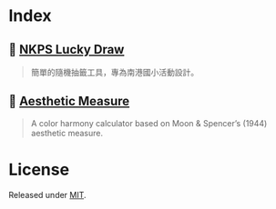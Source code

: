 # Index
## 🔗 [NKPS Lucky Draw](https://rokaku.github.io/nkpsLuckyDraw.html)
> 簡單的隨機抽籤工具，專為南港國小活動設計。  


## 🔗 [Aesthetic Measure](https://rokaku.github.io/aesthetic/aesthetic.html)
>A color harmony calculator based on Moon & Spencer’s (1944) aesthetic measure.


# License
Released under [MIT](LICENSE).